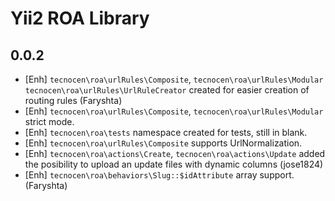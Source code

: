 Yii2 ROA Library
================

0.0.2
-----

- [Enh] `tecnocen\roa\urlRules\Composite`, `tecnocen\roa\urlRules\Modular`
  `tecnocen\roa\urlRules\UrlRuleCreator` created for easier creation of routing
  rules (Faryshta)
- [Enh] `tecnocen\roa\urlRules\Composite`, `tecnocen\roa\urlRules\Modular`
  strict mode.
- [Enh] `tecnocen\roa\tests` namespace created for tests, still in blank.
- [Enh] `tecnocen\roa\urlRules\Composite` supports UrlNormalization.
- [Enh] `tecnocen\roa\actions\Create`, `tecnocen\roa\actions\Update`
  added the posibility to upload an update files with dynamic columns (jose1824)
- [Enh] `tecnocen\roa\behaviors\Slug::$idAttribute` array support. (Faryshta)
